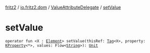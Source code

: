 [fritz2](../../index.md) / [io.fritz2.dom](../index.md) / [ValueAttributeDelegate](index.md) / [setValue](./set-value.md)

# setValue

`operator fun <X : `[`Element`](https://kotlinlang.org/api/latest/jvm/stdlib/org.w3c.dom/-element/index.html)`> setValue(thisRef: `[`Tag`](../-tag/index.md)`<X>, property: `[`KProperty`](https://kotlinlang.org/api/latest/jvm/stdlib/kotlin.reflect/-k-property/index.html)`<*>, values: Flow<`[`String`](https://kotlinlang.org/api/latest/jvm/stdlib/kotlin/-string/index.html)`>): `[`Unit`](https://kotlinlang.org/api/latest/jvm/stdlib/kotlin/-unit/index.html)